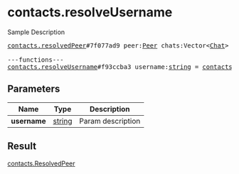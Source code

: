 # contacts.resolveUsername

Sample Description

<pre>
<a href="../constructor/contacts.resolvedPeer.md">contacts.resolvedPeer</a>#7f077ad9 peer:<a href="../type/Peer.md">Peer</a> chats:Vector&lt;<a href="../type/Chat.md">Chat</a>&gt; users:Vector&lt;<a href="../type/User.md">User</a>&gt; = <a href="../type/contacts.ResolvedPeer.md">contacts.ResolvedPeer</a>;

---functions---
<a href="../method/contacts.resolveUsername.md">contacts.resolveUsername</a>#f93ccba3 username:<a href="../type/string.md">string</a> = <a href="../type/contacts.ResolvedPeer.md">contacts.ResolvedPeer</a>;</pre>
## Parameters

| Name | Type | Description |
|------|:----:|-------------|
| **username** | <a href="../type/string.md">string</a> | Param description |

## Result

<a href="../type/contacts.ResolvedPeer.md">contacts.ResolvedPeer</a>

